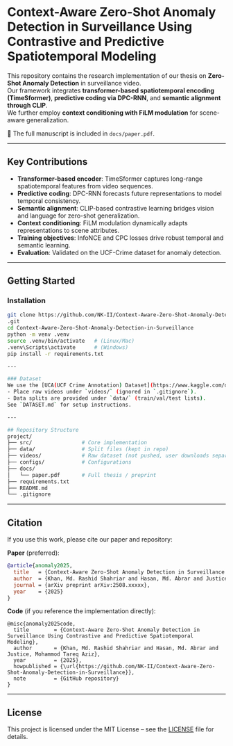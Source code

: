 # Context-Aware Zero-Shot Anomaly Detection in Surveillance Using Contrastive and Predictive Spatiotemporal Modeling

This repository contains the research implementation of our thesis on **Zero-Shot Anomaly Detection** in surveillance video.  
Our framework integrates **transformer-based spatiotemporal encoding (TimeSformer)**, **predictive coding via DPC-RNN**, and **semantic alignment through CLIP**.  
We further employ **context conditioning with FiLM modulation** for scene-aware generalization.  

📄 The full manuscript is included in `docs/paper.pdf`.  

---

## Key Contributions
- **Transformer-based encoder**: TimeSformer captures long-range spatiotemporal features from video sequences.  
- **Predictive coding**: DPC-RNN forecasts future representations to model temporal consistency.  
- **Semantic alignment**: CLIP-based contrastive learning bridges vision and language for zero-shot generalization.  
- **Context conditioning**: FiLM modulation dynamically adapts representations to scene attributes.  
- **Training objectives**: InfoNCE and CPC losses drive robust temporal and semantic learning.  
- **Evaluation**: Validated on the UCF-Crime dataset for anomaly detection.  

---

## Getting Started

### Installation
```bash
git clone https://github.com/NK-II/Context-Aware-Zero-Shot-Anomaly-Detection-in-Surveillance
.git
cd Context-Aware-Zero-Shot-Anomaly-Detection-in-Surveillance
python -m venv .venv
source .venv/bin/activate   # (Linux/Mac)
.venv\Scripts\activate      # (Windows)
pip install -r requirements.txt

---

### Dataset
We use the [UCA(UCF Crime Annotation) Dataset](https://www.kaggle.com/datasets/vigneshwar472/ucaucf-crime-annotation-dataset) (Kaggle).  
- Place raw videos under `videos/` (ignored in `.gitignore`).  
- Data splits are provided under `data/` (train/val/test lists).  
See `DATASET.md` for setup instructions.  

---

## Repository Structure
project/
├── src/                # Core implementation
├── data/               # Split files (kept in repo)
├── videos/             # Raw dataset (not pushed, user downloads separately)
├── configs/            # Configurations
├── docs/
│   └── paper.pdf       # Full thesis / preprint
├── requirements.txt
├── README.md
└── .gitignore

```
---
## Citation
If you use this work, please cite our paper and repository:

**Paper** (preferred):
```bibtex
@article{anomaly2025,
  title   = {Context-Aware Zero-Shot Anomaly Detection in Surveillance Using Contrastive and Predictive Spatiotemporal Modeling},
  author  = {Khan, Md. Rashid Shahriar and Hasan, Md. Abrar and Justice, Mohammod Tareq Aziz},
  journal = {arXiv preprint arXiv:2508.xxxxx}, 
  year    = {2025}
}

```
**Code** (if you reference the implementation directly):
```
@misc{anomaly2025code,
  title        = {Context-Aware Zero-Shot Anomaly Detection in Surveillance Using Contrastive and Predictive Spatiotemporal Modeling},
  author       = {Khan, Md. Rashid Shahriar and Hasan, Md. Abrar and Justice, Mohammod Tareq Aziz},
  year         = {2025},
  howpublished = {\url{https://github.com/NK-II/Context-Aware-Zero-Shot-Anomaly-Detection-in-Surveillance}},
  note         = {GitHub repository}
}
```

---

## License
This project is licensed under the MIT License – see the [LICENSE](LICENSE) file for details.








